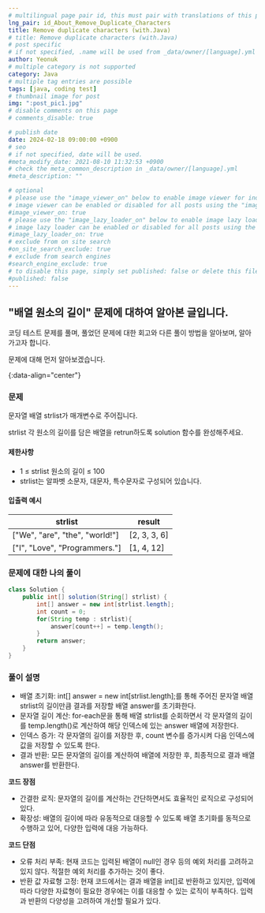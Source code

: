 ```yaml
---
# multilingual page pair id, this must pair with translations of this page. (This name must be unique)
lng_pair: id_About_Remove_Duplicate_Characters
title: Remove duplicate characters (with.Java)
# title: Remove duplicate characters (with.Java)
# post specific
# if not specified, .name will be used from _data/owner/[language].yml
author: Yeonuk
# multiple category is not supported
category: Java
# multiple tag entries are possible
tags: [java, coding test]
# thumbnail image for post
img: ":post_pic1.jpg"
# disable comments on this page
# comments_disable: true

# publish date
date: 2024-02-18 09:00:00 +0900
# seo
# if not specified, date will be used.
#meta_modify_date: 2021-08-10 11:32:53 +0900
# check the meta_common_description in _data/owner/[language].yml
#meta_description: ""

# optional
# please use the "image_viewer_on" below to enable image viewer for individual pages or posts (_posts/ or [language]/_posts folders).
# image viewer can be enabled or disabled for all posts using the "image_viewer_posts: true" setting in _data/conf/main.yml.
#image_viewer_on: true
# please use the "image_lazy_loader_on" below to enable image lazy loader for individual pages or posts (_posts/ or [language]/_posts folders).
# image lazy loader can be enabled or disabled for all posts using the "image_lazy_loader_posts: true" setting in _data/conf/main.yml.
#image_lazy_loader_on: true
# exclude from on site search
#on_site_search_exclude: true
# exclude from search engines
#search_engine_exclude: true
# to disable this page, simply set published: false or delete this file
#published: false
---
```


<!-- outline-start -->

## "배열 원소의 길이" 문제에 대하여 알아본 글입니다.

코딩 테스트 문제를 풀며, 풀었던 문제에 대한 회고와 다른 풀이 방법을 알아보며, 알아가고자 합니다.

문제에 대해 먼저 알아보겠습니다.

{:data-align="center"}

<!-- outline-end -->

### 문제

문자열 배열 strlist가 매개변수로 주어집니다.

strlist 각 원소의 길이를 담은 배열을 retrun하도록 solution 함수를 완성해주세요.

#### 제한사항

- 1 ≤ strlist 원소의 길이 ≤ 100
- strlist는 알파벳 소문자, 대문자, 특수문자로 구성되어 있습니다.

#### 입출력 예시

| strlist                        | result       |
| ------------------------------ | ------------ |
| ["We", "are", "the", "world!"] | [2, 3, 3, 6] |
| ["I", "Love", "Programmers."]  | [1, 4, 12]   |

<!-- | start_num | end_num | result |
| --------- | ------- | ------ |
| 10        | 3       | 0      | -->

### 문제에 대한 나의 풀이

```java
class Solution {
    public int[] solution(String[] strlist) {
        int[] answer = new int[strlist.length];
        int count = 0;
        for(String temp : strlist){
            answer[count++] = temp.length();
        }
        return answer;
    }
}
```

### 풀이 설명

- 배열 초기화: int[] answer = new int[strlist.length];를 통해 주어진 문자열 배열 strlist의 길이만큼 결과를 저장할 배열 answer를 초기화한다.
- 문자열 길이 계산: for-each문을 통해 배열 strlist를 순회하면서 각 문자열의 길이를 temp.length()로 계산하여 해당 인덱스에 있는 answer 배열에 저장한다.
- 인덱스 증가: 각 문자열의 길이를 저장한 후, count 변수를 증가시켜 다음 인덱스에 값을 저장할 수 있도록 한다.
- 결과 반환: 모든 문자열의 길이를 계산하여 배열에 저장한 후, 최종적으로 결과 배열 answer를 반환한다.

**코드 장점**

- 간결한 로직: 문자열의 길이를 계산하는 간단하면서도 효율적인 로직으로 구성되어 있다.
- 확장성: 배열의 길이에 따라 유동적으로 대응할 수 있도록 배열 초기화를 동적으로 수행하고 있어, 다양한 입력에 대응 가능하다.

**코드 단점**

- 오류 처리 부족: 현재 코드는 입력된 배열이 null인 경우 등의 예외 처리를 고려하고 있지 않다. 적절한 예외 처리를 추가하는 것이 좋다.
- 반환 값 자료형 고정: 현재 코드에서는 결과 배열을 int[]로 반환하고 있지만, 입력에 따라 다양한 자료형이 필요한 경우에는 이를 대응할 수 있는 로직이 부족하다. 입력과 반환의 다양성을 고려하여 개선할 필요가 있다.
